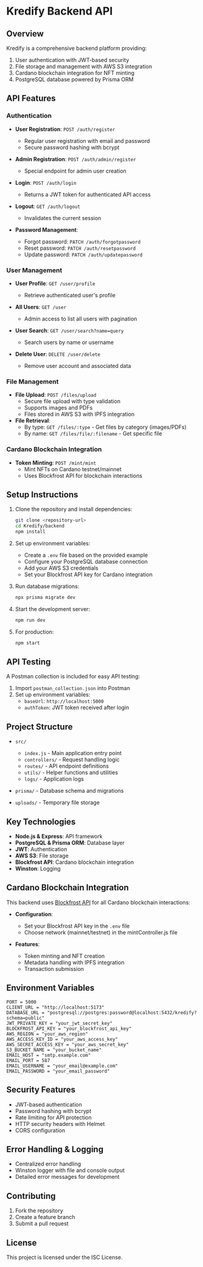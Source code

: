 # Kredify Backend API

## Overview

Kredify is a comprehensive backend platform providing:

1. User authentication with JWT-based security
2. File storage and management with AWS S3 integration
3. Cardano blockchain integration for NFT minting
4. PostgreSQL database powered by Prisma ORM

## API Features

### Authentication

- **User Registration**: `POST /auth/register`

  - Regular user registration with email and password
  - Secure password hashing with bcrypt

- **Admin Registration**: `POST /auth/admin/register`

  - Special endpoint for admin user creation

- **Login**: `POST /auth/login`

  - Returns a JWT token for authenticated API access

- **Logout**: `GET /auth/logout`

  - Invalidates the current session

- **Password Management**:
  - Forgot password: `PATCH /auth/forgotpassword`
  - Reset password: `PATCH /auth/resetpassword`
  - Update password: `PATCH /auth/updatepassword`

### User Management

- **User Profile**: `GET /user/profile`
  - Retrieve authenticated user's profile
- **All Users**: `GET /user`

  - Admin access to list all users with pagination

- **User Search**: `GET /user/search?name=query`

  - Search users by name or username

- **Delete User**: `DELETE /user/delete`
  - Remove user account and associated data

### File Management

- **File Upload**: `POST /files/upload`
  - Secure file upload with type validation
  - Supports images and PDFs
  - Files stored in AWS S3 with IPFS integration
- **File Retrieval**:
  - By type: `GET /files/:type` - Get files by category (images/PDFs)
  - By name: `GET /files/file/:filename` - Get specific file

### Cardano Blockchain Integration

- **Token Minting**: `POST /mint/mint`
  - Mint NFTs on Cardano testnet/mainnet
  - Uses Blockfrost API for blockchain interactions

## Setup Instructions

1. Clone the repository and install dependencies:

   ```bash
   git clone <repository-url>
   cd Kredify/backend
   npm install
   ```

2. Set up environment variables:

   - Create a `.env` file based on the provided example
   - Configure your PostgreSQL database connection
   - Add your AWS S3 credentials
   - Set your Blockfrost API key for Cardano integration

3. Run database migrations:

   ```bash
   npx prisma migrate dev
   ```

4. Start the development server:

   ```bash
   npm run dev
   ```

5. For production:

   ```bash
   npm start
   ```

## API Testing

A Postman collection is included for easy API testing:

1. Import `postman_collection.json` into Postman
2. Set up environment variables:
   - `baseUrl`: `http://localhost:5000`
   - `authToken`: JWT token received after login

## Project Structure

- `src/`

  - `index.js` - Main application entry point
  - `controllers/` - Request handling logic
  - `routes/` - API endpoint definitions
  - `utils/` - Helper functions and utilities
  - `logs/` - Application logs

- `prisma/` - Database schema and migrations
- `uploads/` - Temporary file storage

## Key Technologies

- **Node.js & Express**: API framework
- **PostgreSQL & Prisma ORM**: Database layer
- **JWT**: Authentication
- **AWS S3**: File storage
- **Blockfrost API**: Cardano blockchain integration
- **Winston**: Logging

## Cardano Blockchain Integration

This backend uses [Blockfrost API](https://blockfrost.io/) for all Cardano blockchain interactions:

- **Configuration**:

  - Set your Blockfrost API key in the `.env` file
  - Choose network (mainnet/testnet) in the mintController.js file

- **Features**:
  - Token minting and NFT creation
  - Metadata handling with IPFS integration
  - Transaction submission

## Environment Variables

```
PORT = 5000
CLIENT_URL = "http://localhost:5173"
DATABASE_URL = "postgresql://postgres:password@localhost:5432/kredify?schema=public"
JWT_PRIVATE_KEY = "your_jwt_secret_key"
BLOCKFROST_API_KEY = "your_blockfrost_api_key"
AWS_REGION = "your_aws_region"
AWS_ACCESS_KEY_ID = "your_aws_access_key"
AWS_SECRET_ACCESS_KEY = "your_aws_secret_key"
S3_BUCKET_NAME = "your_bucket_name"
EMAIL_HOST = "smtp.example.com"
EMAIL_PORT = 587
EMAIL_USERNAME = "your_email@example.com"
EMAIL_PASSWORD = "your_email_password"
```

## Security Features

- JWT-based authentication
- Password hashing with bcrypt
- Rate limiting for API protection
- HTTP security headers with Helmet
- CORS configuration

## Error Handling & Logging

- Centralized error handling
- Winston logger with file and console output
- Detailed error messages for development

## Contributing

1. Fork the repository
2. Create a feature branch
3. Submit a pull request

## License

This project is licensed under the ISC License.
